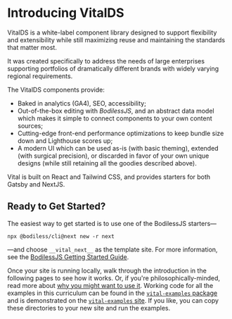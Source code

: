 # Introducing VitalDS

VitalDS is a white-label component library designed to support flexibility and extensibility while
still maximizing reuse and maintaining the standards that matter most.

It was created specifically to address the needs of large enterprises supporting portfolios of
dramatically different brands with widely varying regional requirements.

The VitalDS components provide:

- Baked in analytics (GA4), SEO, accessibility;
- Out-of-the-box editing with _BodilessJS_, and an abstract data model which makes it simple to
  connect components to your own content sources;
- Cutting-edge front-end performance optimizations to keep bundle size down and Lighthouse scores
  up;
- A modern UI which can be used as-is (with basic theming), extended (with surgical precision), or
  discarded in favor of your own unique designs (while still retaining all the goodies described
  above).

Vital is built on React and Tailwind CSS, and provides starters for both Gatsby and NextJS.

## Ready to Get Started?

The easiest way to get started is to use one of the BodilessJS starters—

```shell
npx @bodiless/cli@next new -r next
```

—and choose `__vital_next__` as the template site. For more information, see the [BodilessJS
Getting Started Guide](/About/GettingStarted).

Once your site is running locally, walk through the introduction in the following pages to see how
it works. Or, if you're philosophically-minded, read more about [why you might want to use
it](./WhyVital). Working code for all the examples in this curriculum can be found in the
[`vital-examples` package](https://github.com/johnsonandjohnson/Bodiless-JS/tree/main/packages/vital-examples ':target=_blank')
and is demonstrated on the
[`vital-examples` site](https://github.com/johnsonandjohnson/Bodiless-JS/tree/main/sites/vital-examples ':target=_blank').
If you like, you can copy these directories to your new site and run the examples.
